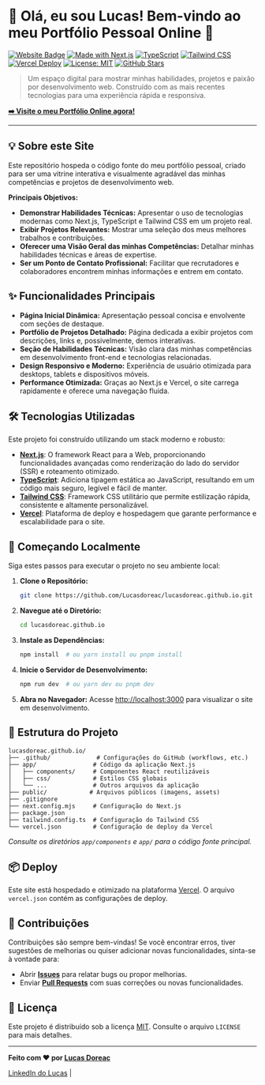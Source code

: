 
# 👋 Olá, eu sou Lucas! Bem-vindo ao meu Portfólio Pessoal Online 🚀

[![Website Badge](https://img.shields.io/website?url=https%3A%2F%2Flucasdoreac.github.io)](https://lucasdoreac.github.io)
[![Made with Next.js](https://img.shields.io/badge/Made%20with-Next.js-blueviolet)](https://nextjs.org/)
[![TypeScript](https://img.shields.io/badge/TypeScript-%23007ACC.svg?style=flat&logo=typescript&logoColor=white)](https://www.typescriptlang.org/)
[![Tailwind CSS](https://img.shields.io/badge/Tailwind_CSS-%2338B2AC.svg?style=flat&logo=tailwind-css&logoColor=white)](https://tailwindcss.com/)
[![Vercel Deploy](https://img.shields.io/badge/Vercel-Deployed-brightgreen?logo=vercel)](https://vercel.com/)
[![License: MIT](https://img.shields.io/badge/License-MIT-yellow.svg)](https://opensource.org/licenses/MIT)
[![GitHub Stars](https://img.shields.io/github/stars/Lucasdoreac/lucasdoreac.github.io?style=social)](https://github.com/Lucasdoreac/lucasdoreac.github.io)

> Um espaço digital para mostrar minhas habilidades, projetos e paixão por desenvolvimento web. Construído com as mais recentes tecnologias para uma experiência rápida e responsiva.

**[➡️  Visite o meu Portfólio Online agora!](https://lucasdoreac.github.io)**

---

## 💡 Sobre este Site

Este repositório hospeda o código fonte do meu portfólio pessoal, criado para ser uma vitrine interativa e visualmente agradável das minhas competências e projetos de desenvolvimento web.

**Principais Objetivos:**

*   **Demonstrar Habilidades Técnicas:** Apresentar o uso de tecnologias modernas como Next.js, TypeScript e Tailwind CSS em um projeto real.
*   **Exibir Projetos Relevantes:**  Mostrar uma seleção dos meus melhores trabalhos e contribuições.
*   **Oferecer uma Visão Geral das minhas Competências:**  Detalhar minhas habilidades técnicas e áreas de expertise.
*   **Ser um Ponto de Contato Profissional:** Facilitar que recrutadores e colaboradores encontrem minhas informações e entrem em contato.

## ✨ Funcionalidades Principais

*   **Página Inicial Dinâmica:** Apresentação pessoal concisa e envolvente com seções de destaque.
*   **Portfólio de Projetos Detalhado:**  Página dedicada a exibir projetos com descrições, links e, possivelmente, demos interativas.
*   **Seção de Habilidades Técnicas:**  Visão clara das minhas competências em desenvolvimento front-end e tecnologias relacionadas.
*   **Design Responsivo e Moderno:**  Experiência de usuário otimizada para desktops, tablets e dispositivos móveis.
*   **Performance Otimizada:**  Graças ao Next.js e Vercel, o site carrega rapidamente e oferece uma navegação fluida.

## 🛠️ Tecnologias Utilizadas

Este projeto foi construído utilizando um stack moderno e robusto:

*   **[Next.js](https://nextjs.org/)**:  O framework React para a Web, proporcionando funcionalidades avançadas como renderização do lado do servidor (SSR) e roteamento otimizado.
*   **[TypeScript](https://www.typescriptlang.org/)**:  Adiciona tipagem estática ao JavaScript, resultando em um código mais seguro, legível e fácil de manter.
*   **[Tailwind CSS](https://tailwindcss.com/)**:  Framework CSS utilitário que permite estilização rápida, consistente e altamente personalizável.
*   **[Vercel](https://vercel.com/)**:  Plataforma de deploy e hospedagem que garante performance e escalabilidade para o site.

## 🚀 Começando Localmente

Siga estes passos para executar o projeto no seu ambiente local:

1.  **Clone o Repositório:**
    ```bash
    git clone https://github.com/Lucasdoreac/lucasdoreac.github.io.git
    ```

2.  **Navegue até o Diretório:**
    ```bash
    cd lucasdoreac.github.io
    ```

3.  **Instale as Dependências:**
    ```bash
    npm install  # ou yarn install ou pnpm install
    ```

4.  **Inicie o Servidor de Desenvolvimento:**
    ```bash
    npm run dev  # ou yarn dev ou pnpm dev
    ```

5.  **Abra no Navegador:** Acesse [http://localhost:3000](http://localhost:3000) para visualizar o site em desenvolvimento.

## 📂 Estrutura do Projeto

```
lucasdoreac.github.io/
├── .github/             # Configurações do GitHub (workflows, etc.)
├── app/                # Código da aplicação Next.js
│   ├── components/     # Componentes React reutilizáveis
│   ├── css/            # Estilos CSS globais
│   └── ...             # Outros arquivos da aplicação
├── public/            # Arquivos públicos (imagens, assets)
├── .gitignore
├── next.config.mjs     # Configuração do Next.js
├── package.json
├── tailwind.config.ts  # Configuração do Tailwind CSS
└── vercel.json         # Configuração de deploy da Vercel
```
*Consulte os diretórios `app/components` e `app/` para o código fonte principal.*

## 📦 Deploy

Este site está hospedado e otimizado na plataforma [Vercel](https://vercel.com/). O arquivo `vercel.json` contém as configurações de deploy.

## 🤝 Contribuições

Contribuições são sempre bem-vindas! Se você encontrar erros, tiver sugestões de melhorias ou quiser adicionar novas funcionalidades, sinta-se à vontade para:

*   Abrir **[Issues](https://github.com/Lucasdoreac/lucasdoreac.github.io/issues)** para relatar bugs ou propor melhorias.
*   Enviar **[Pull Requests](https://github.com/Lucasdoreac/lucasdoreac.github.io/pulls)** com suas correções ou novas funcionalidades.

## 📜 Licença

Este projeto é distribuído sob a licença [MIT](LICENSE). Consulte o arquivo `LICENSE` para mais detalhes.

---

**Feito com ❤️ por [Lucas Doreac](https://github.com/Lucasdoreac)**

[LinkedIn do Lucas]([SEU_LINKEDIN_AQUI](https://www.linkedin.com/in/lucas-d%C3%B3rea-cardoso-771833112/)) | 
